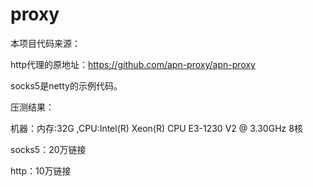 # proxy

本项目代码来源：

  http代理的原地址：https://github.com/apn-proxy/apn-proxy

  socks5是netty的示例代码。

压测结果：

机器：内存:32G ,CPU:Intel(R) Xeon(R) CPU E3-1230 V2 @ 3.30GHz 8核

socks5：20万链接

http：10万链接
